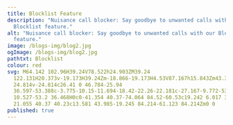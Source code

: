 ```yaml
---
title: Blocklist Feature
description: "Nuisance call blocker: Say goodbye to unwanted calls with our
  Blocklist feature."
alt: "Nuisance call blocker: Say goodbye to unwanted calls with our Blocklist
  feature."
image: /blogs-img/blog2.jpg
ogImage: /blogs-img/blog2.jpg
pathtxt: Blocklist
colour: red
svg: M64.142 102.96H39.24V78.522h24.903ZM39.24
  122.131H20.373v-19.173H39.24Zm-18.866-19.173H4.53V87.167h15.843Zm43.394
  24.814v-24.814c26.41 0 46.784-25.94
  36.597-53.388c-3.775-10.15-11.694-18.42-22.26-22.181c-27.167-9.772-53.2
  10.527-53.2 36.468H0c0-41.354 40.37-74.064 84.52-60.53c19.242 6.017 34.334
  21.055 40.37 40.23c13.581 43.985-19.245 84.214-61.123 84.214Zm0 0
published: true
---
```

